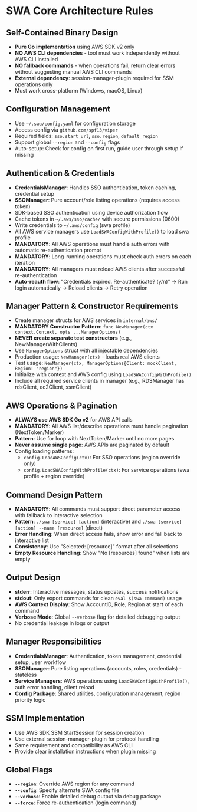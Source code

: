 # SWA Core Architecture Rules

## Self-Contained Binary Design
- **Pure Go implementation** using AWS SDK v2 only
- **NO AWS CLI dependencies** - tool must work independently without AWS CLI installed
- **NO fallback commands** - when operations fail, return clear errors without suggesting manual AWS CLI commands
- **External dependency**: session-manager-plugin required for SSM operations only
- Must work cross-platform (Windows, macOS, Linux)

## Configuration Management
- Use `~/.swa/config.yaml` for configuration storage
- Access config via `github.com/spf13/viper`
- Required fields: `sso.start_url`, `sso.region`, `default_region`
- Support global `--region` and `--config` flags
- Auto-setup: Check for config on first run, guide user through setup if missing

## Authentication & Credentials
- **CredentialsManager**: Handles SSO authentication, token caching, credential setup
- **SSOManager**: Pure account/role listing operations (requires access token)
- SDK-based SSO authentication using device authorization flow
- Cache tokens in `~/.aws/sso/cache/` with secure permissions (0600)
- Write credentials to `~/.aws/config` (swa profile)
- All AWS service managers use `LoadSWAConfigWithProfile()` to load swa profile
- **MANDATORY**: All AWS operations must handle auth errors with automatic re-authentication prompt
- **MANDATORY**: Long-running operations must check auth errors on each iteration
- **MANDATORY**: All managers must reload AWS clients after successful re-authentication
- **Auto-reauth flow**: "Credentials expired. Re-authenticate? (y/n)" → Run login automatically → Reload clients → Retry operation

## Manager Pattern & Constructor Requirements
- Create manager structs for AWS services in `internal/aws/`
- **MANDATORY Constructor Pattern**: `func NewManager(ctx context.Context, opts ...ManagerOptions)`
- **NEVER create separate test constructors** (e.g., NewManagerWithClients)
- Use `ManagerOptions` struct with all injectable dependencies
- Production usage: `NewManager(ctx)` - loads real AWS clients
- Test usage: `NewManager(ctx, ManagerOptions{Client: mockClient, Region: "region"})`
- Initialize with context and AWS config using `LoadSWAConfigWithProfile()`
- Include all required service clients in manager (e.g., RDSManager has rdsClient, ec2Client, ssmClient)

## AWS Operations & Pagination
- **ALWAYS use AWS SDK Go v2** for AWS API calls
- **MANDATORY**: All AWS list/describe operations must handle pagination (NextToken/Marker)
- **Pattern**: Use for loop with NextToken/Marker until no more pages
- **Never assume single page**: AWS APIs are paginated by default
- Config loading patterns:
  - `config.LoadAWSConfig(ctx)`: For SSO operations (region override only)
  - `config.LoadSWAConfigWithProfile(ctx)`: For service operations (swa profile + region override)

## Command Design Pattern
- **MANDATORY**: All commands must support direct parameter access with fallback to interactive selection
- **Pattern**: `./swa [service] [action]` (interactive) and `./swa [service] [action] --name [resource]` (direct)
- **Error Handling**: When direct access fails, show error and fall back to interactive list
- **Consistency**: Use "Selected: [resource]" format after all selections
- **Empty Resource Handling**: Show "No [resources] found" when lists are empty

## Output Design
- **stderr**: Interactive messages, status updates, success notifications
- **stdout**: Only export commands for clean `eval $(swa command)` usage
- **AWS Context Display**: Show AccountID, Role, Region at start of each command
- **Verbose Mode**: Global `--verbose` flag for detailed debugging output
- No credential leakage in logs or output

## Manager Responsibilities
- **CredentialsManager**: Authentication, token management, credential setup, user workflow
- **SSOManager**: Pure listing operations (accounts, roles, credentials) - stateless
- **Service Managers**: AWS operations using `LoadSWAConfigWithProfile()`, auth error handling, client reload
- **Config Package**: Shared utilities, configuration management, region priority logic

## SSM Implementation
- Use AWS SDK SSM StartSession for session creation
- Use external session-manager-plugin for protocol handling
- Same requirement and compatibility as AWS CLI
- Provide clear installation instructions when plugin missing

## Global Flags
- **`--region`**: Override AWS region for any command
- **`--config`**: Specify alternate SWA config file
- **`--verbose`**: Enable detailed debug output via debug package
- **`--force`**: Force re-authentication (login command)